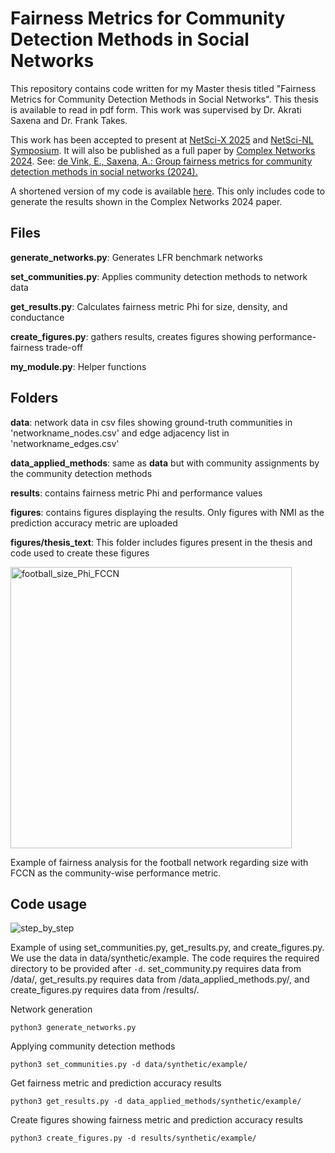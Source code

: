 # Fairness Metrics for Community Detection Methods in Social Networks

This repository contains code written for my Master thesis titled "Fairness Metrics for Community Detection Methods in Social Networks". This thesis is available to read in pdf form. This work was supervised by Dr. Akrati Saxena and Dr. Frank Takes.

This work has been accepted to present at [NetSci-X 2025](https://netscix2025.iiti.ac.in/) and [NetSci-NL Symposium](https://www.netsci.nl/netscinl-symposium/). It will also be published as a full paper by [Complex Networks 2024](https://complexnetworks.org/). See:
[de Vink, E., Saxena, A.: Group fairness metrics for community detection methods in social networks (2024).](https://arxiv.org/abs/2410.05487)

A shortened version of my code is available [here](https://github.com/elzedevink/fairness-metrics-community-detection/). This only includes code to generate the results shown in the Complex Networks 2024 paper.

## Files
**generate_networks.py**: Generates LFR benchmark networks

**set_communities.py**: Applies community detection methods to network data

**get_results.py**: Calculates fairness metric Phi for size, density, and conductance

**create_figures.py**: gathers results, creates figures showing performance-fairness trade-off

**my_module.py**: Helper functions

## Folders
**data**: network data in csv files showing ground-truth communities in 'networkname_nodes.csv' and edge adjacency list in 'networkname_edges.csv'

**data_applied_methods**: same as **data** but with community assignments by the community detection methods

**results**: contains fairness metric Phi and performance values

**figures**: contains figures displaying the results. Only figures with NMI as the prediction accuracy metric are uploaded

**figures/thesis_text**: This folder includes figures present in the thesis and code used to create these figures

<img src="https://github.com/user-attachments/assets/d6db00f6-027d-45e3-a223-bbeafc4bcae2" alt="football_size_Phi_FCCN" width="450">

Example of fairness analysis for the football network regarding size with FCCN as the community-wise performance metric.


## Code usage
<img src="https://github.com/user-attachments/assets/841b59db-cd18-43ee-9606-dce3ff86c51c" alt="step_by_step">

Example of using set_communities.py, get_results.py, and create_figures.py. We use the data in data/synthetic/example. The code requires the required directory to be provided after `-d`. set_community.py requires data from /data/, get_results.py requires data from /data_applied_methods.py/, and create_figures.py requires data from /results/.

Network generation
```
python3 generate_networks.py 
```

Applying community detection methods
```
python3 set_communities.py -d data/synthetic/example/
```

Get fairness metric and prediction accuracy results
```
python3 get_results.py -d data_applied_methods/synthetic/example/
```

Create figures showing fairness metric and prediction accuracy results
```
python3 create_figures.py -d results/synthetic/example/
```

